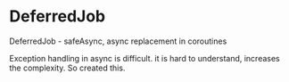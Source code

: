 # DeferredJob
DeferredJob - safeAsync, async replacement in coroutines

Exception handling in async is difficult. it is hard to understand, increases the complexity.
So created this.

